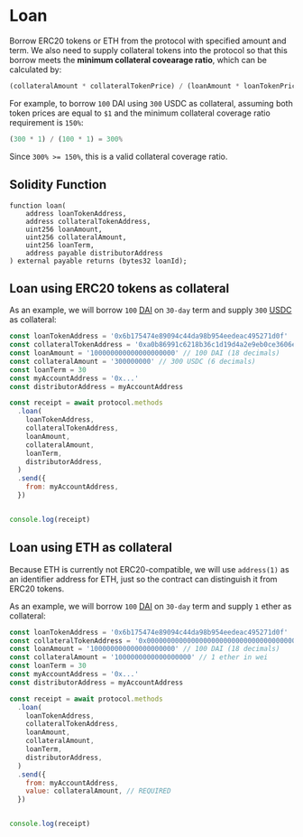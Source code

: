 # Loan

Borrow ERC20 tokens or ETH from the protocol with specified amount and term. We also need to supply collateral tokens into the protocol so that this borrow meets the **minimum collateral covearage ratio**, which can be calculated by:

```javascript
(collateralAmount * collateralTokenPrice) / (loanAmount * loanTokenPrice)
```

For example, to borrow `100` DAI using `300` USDC as collateral, assuming both token prices are equal to `$1` and the minimum collateral coverage ratio requirement is `150%`:

```javascript
(300 * 1) / (100 * 1) = 300%
```

Since `300% >= 150%`, this is a valid collateral coverage ratio.

## Solidity Function

```solidity
function loan(
    address loanTokenAddress,
    address collateralTokenAddress,
    uint256 loanAmount,
    uint256 collateralAmount,
    uint256 loanTerm,
    address payable distributorAddress
) external payable returns (bytes32 loanId);
```

## Loan using ERC20 tokens as collateral

As an example, we will borrow `100` [DAI](https://etherscan.io/token/0x6b175474e89094c44da98b954eedeac495271d0f) on `30-day` term and supply `300` [USDC](https://etherscan.io/token/0xa0b86991c6218b36c1d19d4a2e9eb0ce3606eb48) as collateral:

```javascript
const loanTokenAddress = '0x6b175474e89094c44da98b954eedeac495271d0f'
const collateralTokenAddress = '0xa0b86991c6218b36c1d19d4a2e9eb0ce3606eb48'
const loanAmount = '100000000000000000000' // 100 DAI (18 decimals)
const collateralAmount = '300000000' // 300 USDC (6 decimals)
const loanTerm = 30
const myAccountAddress = '0x...'
const distributorAddress = myAccountAddress

const receipt = await protocol.methods
  .loan(
    loanTokenAddress,
    collateralTokenAddress,
    loanAmount,
    collateralAmount,
    loanTerm,
    distributorAddress,
  )
  .send({
    from: myAccountAddress,
  })


console.log(receipt)
```

## Loan using ETH as collateral

Because ETH is currently not ERC20-compatible, we will use `address(1)` as an identifier address for ETH, just so the contract can distinguish it from ERC20 tokens.

As an example, we will borrow `100` [DAI](https://etherscan.io/token/0x6b175474e89094c44da98b954eedeac495271d0f) on `30-day` term and supply `1` ether as collateral:

```javascript
const loanTokenAddress = '0x6b175474e89094c44da98b954eedeac495271d0f'
const collateralTokenAddress = '0x0000000000000000000000000000000000000001'
const loanAmount = '100000000000000000000' // 100 DAI (18 decimals)
const collateralAmount = '1000000000000000000' // 1 ether in wei
const loanTerm = 30
const myAccountAddress = '0x...'
const distributorAddress = myAccountAddress

const receipt = await protocol.methods
  .loan(
    loanTokenAddress,
    collateralTokenAddress,
    loanAmount,
    collateralAmount,
    loanTerm,
    distributorAddress,
  )
  .send({
    from: myAccountAddress,
    value: collateralAmount, // REQUIRED
  })


console.log(receipt)
```
